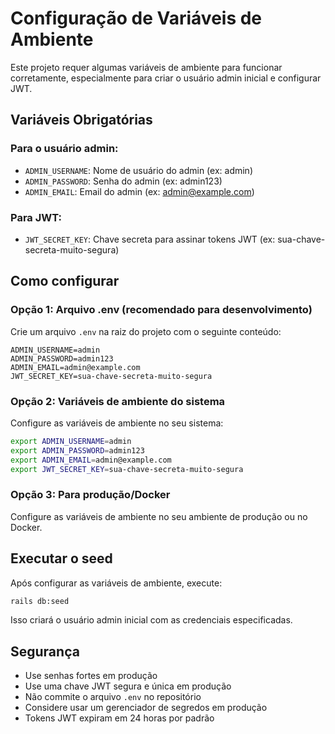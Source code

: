 # Configuração de Variáveis de Ambiente

Este projeto requer algumas variáveis de ambiente para funcionar corretamente, especialmente para criar o usuário admin inicial e configurar JWT.

## Variáveis Obrigatórias

### Para o usuário admin:
- `ADMIN_USERNAME`: Nome de usuário do admin (ex: admin)
- `ADMIN_PASSWORD`: Senha do admin (ex: admin123)
- `ADMIN_EMAIL`: Email do admin (ex: admin@example.com)

### Para JWT:
- `JWT_SECRET_KEY`: Chave secreta para assinar tokens JWT (ex: sua-chave-secreta-muito-segura)

## Como configurar

### Opção 1: Arquivo .env (recomendado para desenvolvimento)
Crie um arquivo `.env` na raiz do projeto com o seguinte conteúdo:

```
ADMIN_USERNAME=admin
ADMIN_PASSWORD=admin123
ADMIN_EMAIL=admin@example.com
JWT_SECRET_KEY=sua-chave-secreta-muito-segura
```

### Opção 2: Variáveis de ambiente do sistema
Configure as variáveis de ambiente no seu sistema:

```bash
export ADMIN_USERNAME=admin
export ADMIN_PASSWORD=admin123
export ADMIN_EMAIL=admin@example.com
export JWT_SECRET_KEY=sua-chave-secreta-muito-segura
```

### Opção 3: Para produção/Docker
Configure as variáveis de ambiente no seu ambiente de produção ou no Docker.

## Executar o seed

Após configurar as variáveis de ambiente, execute:

```bash
rails db:seed
```

Isso criará o usuário admin inicial com as credenciais especificadas.

## Segurança

- Use senhas fortes em produção
- Use uma chave JWT segura e única em produção
- Não commite o arquivo `.env` no repositório
- Considere usar um gerenciador de segredos em produção
- Tokens JWT expiram em 24 horas por padrão 